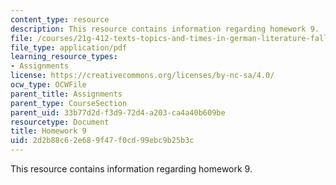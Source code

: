 ```yaml
---
content_type: resource
description: This resource contains information regarding homework 9.
file: /courses/21g-412-texts-topics-and-times-in-german-literature-fall-2009/2d2b88c62e689f47f0cd99ebc9b25b3c_MIT21G_412F09_hw09.pdf
file_type: application/pdf
learning_resource_types:
- Assignments
license: https://creativecommons.org/licenses/by-nc-sa/4.0/
ocw_type: OCWFile
parent_title: Assignments
parent_type: CourseSection
parent_uid: 33b77d2d-f3d9-72d4-a203-ca4a40b609be
resourcetype: Document
title: Homework 9
uid: 2d2b88c6-2e68-9f47-f0cd-99ebc9b25b3c
---
```

This resource contains information regarding homework 9.
